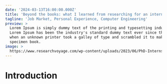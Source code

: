 ```yaml
---
date: '2024-03-13T16:00:00.000Z'
title: 'Beyond the books: what I learned from researching for an internshi'
tagline: 'Job Market, Personal Experience, Computer Engineering'
preview: >
  Lorem Ipsum is simply dummy text of the printing and typesetting industry.
  Lorem Ipsum has been the industry's standard dummy text ever since the 1500s,
  when an unknown printer took a galley of type and scrambled it to make a type
  specimen book.
image: >
  https://www.researchvoyage.com/wp-content/uploads/2023/06/PhD-Internship-760x539.png
---
```

# Introduction